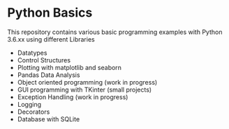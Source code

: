 # Python Basics
This repository contains various basic programming examples with Python 3.6.xx using different Libraries

- Datatypes
- Control Structures
- Plotting with matplotlib and seaborn
- Pandas Data Analysis
- Object oriented programming (work in progress)
- GUI programming with TKinter (small projects)
- Exception Handling (work in progress)
- Logging
- Decorators
- Database with SQLite


